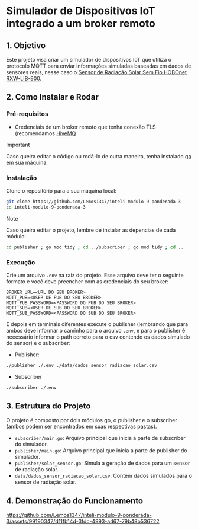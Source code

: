 # Simulador de Dispositivos IoT integrado a um broker remoto

## 1. Objetivo

Este projeto visa criar um simulador de dispositivos IoT que utiliza o protocolo MQTT para enviar informações simuladas baseadas em dados de sensores reais, nesse caso o [Sensor de Radiação Solar Sem Fio HOBOnet RXW-LIB-900](https://sigmasensors.com.br/produtos/sensor-de-radiacao-solar-sem-fio-hobonet-rxw-lib-900).

## 2. Como Instalar e Rodar

### Pré-requisitos

- Credenciais de um broker remoto que tenha conexão TLS (recomendamos [HiveMQ](https://www.hivemq.com/) 

>[!IMPORTANT]
>Caso queira editar o código ou rodá-lo de outra maneira, tenha instalado [go](https://go.dev/doc/install) em sua máquina.

### Instalação

Clone o repositório para a sua máquina local:

```bash
git clone https://github.com/Lemos1347/inteli-modulo-9-ponderada-3
cd inteli-modulo-9-ponderada-3
```

>[!NOTE]
> Caso queira editar o projeto, lembre de instalar as depencias de cada módulo:
>
> ```bash
> cd publisher ; go mod tidy ; cd ../subscriber ; go mod tidy ; cd ..
> ```

### Execução

Crie um arquivo `.env` na raiz do projeto. Esse arquivo deve ter o seguinte formato e você deve preencher com as credenciais do seu broker:
```env
BROKER_URL=<URL DO SEU BROKER>
MQTT_PUB=<USER DE PUB DO SEU BROKER>
MQTT_PUB_PASSWORD=<PASSWORD DO PUB DO SEU BROKER>
MQTT_SUB=<USER DE SUB DO SEU BROKER>
MQTT_SUB_PASSWORD=<PASSWORD DO SUB DO SEU BROKER>
```

E depois em terminais diferentes execute o publisher (lembrando que para ambos deve informar o caminho para o arquivo `.env`, e para o publisher é necessário informar o path correto para o csv contendo os dados simulado do sensor) e o subscriber:

- Publisher:
```bash
./publisher ./.env ./data/dados_sensor_radiacao_solar.csv
```

- Subscriber
```bash
./subscriber ./.env
```

## 3. Estrutura do Projeto

O projeto é composto por dois módulos go, o publisher e o subscriber (ambos podem ser encontrados em suas respectivas pastas).

- `subscriber/main.go`: Arquivo principal que inicia a parte de subscriber do simulador.
- `publisher/main.go`: Arquivo principal que inicia a parte de publisher do simulador.
- `publisher/solar_sensor.go`: Simula a geração de dados para um sensor de radiação solar.
- `data/dados_sensor_radiacao_solar.csv`: Contém dados simulados para o sensor de radiação solar.

## 4. Demonstração do Funcionamento

https://github.com/Lemos1347/inteli-modulo-9-ponderada-3/assets/99190347/d11fb14d-3fdc-4893-ad67-79b48b536722



